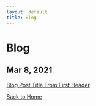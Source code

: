 ```yaml
---
layout: default
title: Blog
---
```


# Blog

## Mar 8, 2021
[Blog Post Title From First Header](post-title.html)

[Back to Home](index.html)
